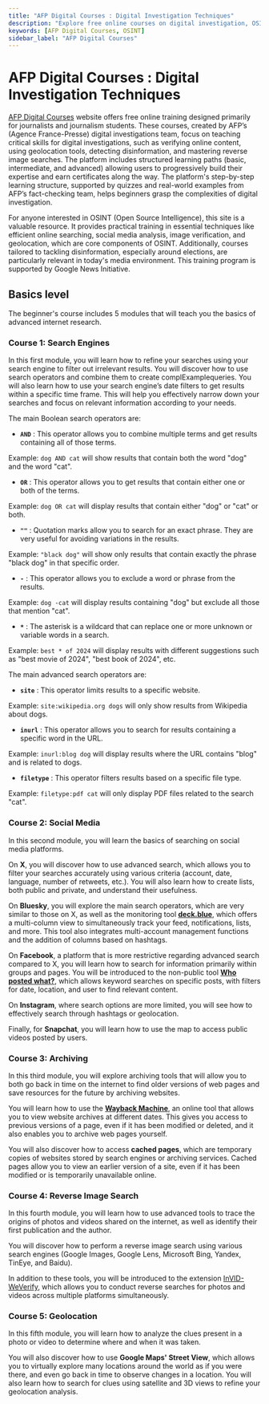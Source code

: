 ```yaml
---
title: "AFP Digital Courses : Digital Investigation Techniques"
description: "Explore free online courses on digital investigation, OSINT, and fact-checking, designed by AFP. Learn skills like image verification, geolocation, and detecting disinformation."
keywords: [AFP Digital Courses, OSINT]
sidebar_label: "AFP Digital Courses"
---
```


# AFP Digital Courses : Digital Investigation Techniques

[AFP Digital Courses](https://digitalcourses.afp.com/) website offers free online training designed primarily for journalists and journalism students. These courses, created by AFP’s (Agence France-Presse) digital investigations team, focus on teaching critical skills for digital investigations, such as verifying online content, using geolocation tools, detecting disinformation, and mastering reverse image searches. The platform includes structured learning paths (basic, intermediate, and advanced) allowing users to progressively build their expertise and earn certificates along the way. The platform's step-by-step learning structure, supported by quizzes and real-world examples from AFP’s fact-checking team, helps beginners grasp the complexities of digital investigation​.

For anyone interested in OSINT (Open Source Intelligence), this site is a valuable resource. It provides practical training in essential techniques like efficient online searching, social media analysis, image verification, and geolocation, which are core components of OSINT. Additionally, courses tailored to tackling disinformation, especially around elections, are particularly relevant in today's media environment. This training program is supported by Google News Initiative.

## Basics level

The beginner's course includes 5 modules that will teach you the basics of advanced internet research.

### Course 1: Search Engines

In this first module, you will learn how to refine your searches using your search engine to filter out irrelevant results. You will discover how to use search operators and combine them to create complExamplequeries. You will also learn how to use your search engine’s date filters to get results within a specific time frame. This will help you effectively narrow down your searches and focus on relevant information according to your needs.

The main Boolean search operators are:

- **`AND`** : This operator allows you to combine multiple terms and get results containing all of those terms.

Example: `dog AND cat` will show results that contain both the word "dog" and the word "cat".

- **`OR`** : This operator allows you to get results that contain either one or both of the terms.

Example: `dog OR cat` will display results that contain either "dog" or "cat" or both.

- **`""`** : Quotation marks allow you to search for an exact phrase. They are very useful for avoiding variations in the results.

Example: `"black dog"` will show only results that contain exactly the phrase "black dog" in that specific order.

- **`-`** : This operator allows you to exclude a word or phrase from the results.

Example: `dog -cat` will display results containing "dog" but exclude all those that mention "cat".

- **`*`** : The asterisk is a wildcard that can replace one or more unknown or variable words in a search.

Example: `best * of 2024` will display results with different suggestions such as "best movie of 2024", "best book of 2024", etc.

The main advanced search operators are:

- **`site`** : This operator limits results to a specific website.

Example: `site:wikipedia.org dogs` will only show results from Wikipedia about dogs.

- **`inurl`** : This operator allows you to search for results containing a specific word in the URL.

Example: `inurl:blog dog` will display results where the URL contains "blog" and is related to dogs.

- **`filetype`** : This operator filters results based on a specific file type.

Example: `filetype:pdf cat` will only display PDF files related to the search "cat".

### Course 2: Social Media

In this second module, you will learn the basics of searching on social media platforms.

On **X**, you will discover how to use advanced search, which allows you to filter your searches accurately using various criteria (account, date, language, number of retweets, etc.). You will also learn how to create lists, both public and private, and understand their usefulness.

On **Bluesky**, you will explore the main search operators, which are very similar to those on X, as well as the monitoring tool **[deck.blue](https://deck.blue/)**, which offers a multi-column view to simultaneously track your feed, notifications, lists, and more. This tool also integrates multi-account management functions and the addition of columns based on hashtags.

On **Facebook**, a platform that is more restrictive regarding advanced search compared to X, you will learn how to search for information primarily within groups and pages. You will be introduced to the non-public tool **[Who posted what?](https://whopostedwhat.com/)**, which allows keyword searches on specific posts, with filters for date, location, and user to find relevant content.

On **Instagram**, where search options are more limited, you will see how to effectively search through hashtags or geolocation.

Finally, for **Snapchat**, you will learn how to use the map to access public videos posted by users.

### Course 3: Archiving

In this third module, you will explore archiving tools that will allow you to both go back in time on the internet to find older versions of web pages and save resources for the future by archiving websites.

You will learn how to use the **[Wayback Machine](https://web.archive.org/)**, an online tool that allows you to view website archives at different dates. This gives you access to previous versions of a page, even if it has been modified or deleted, and it also enables you to archive web pages yourself.

You will also discover how to access **cached pages**, which are temporary copies of websites stored by search engines or archiving services. Cached pages allow you to view an earlier version of a site, even if it has been modified or is temporarily unavailable online.

### Course 4: Reverse Image Search

In this fourth module, you will learn how to use advanced tools to trace the origins of photos and videos shared on the internet, as well as identify their first publication and the author.

You will discover how to perform a reverse image search using various search engines (Google Images, Google Lens, Microsoft Bing, Yandex, TinEye, and Baidu).

In addition to these tools, you will be introduced to the extension [InVID-WeVerify](https://chromewebstore.google.com/detail/fake-news-debunker-by-inv/mhccpoafgdgbhnjfhkcmgknndkeenfhe?hl=en), which allows you to conduct reverse searches for photos and videos across multiple platforms simultaneously.

### Course 5: Geolocation

In this fifth module, you will learn how to analyze the clues present in a photo or video to determine where and when it was taken.

You will also discover how to use **Google Maps' Street View**, which allows you to virtually explore many locations around the world as if you were there, and even go back in time to observe changes in a location. You will also learn how to search for clues using satellite and 3D views to refine your geolocation analysis.
